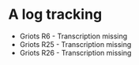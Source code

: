 # A log tracking

- Griots R6  - Transcription missing
- Griots R25 - Transcription missing
- Griots R26 - Transcription missing